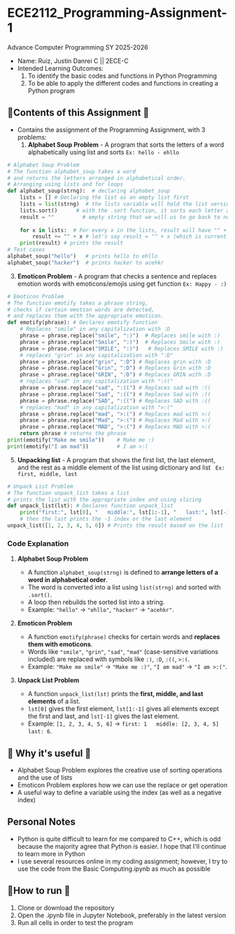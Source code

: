 # ECE2112_Programming-Assignment-1
Advance Computer Programming SY 2025-2026
- Name: Ruiz, Justin Danrei C || 2ECE-C
- Intended Learning Outcomes:
  1. To identify the basic codes and functions in Python Programming
  2. To be able to apply the different codes and functions in creating a Python program
## 📝Contents of this Assignment 📝
- Contains the assignment of the Programming Assignment, with 3 problems:
   1. **Alphabet Soup Problem** - A program that sorts the letters of a word alphabetically using list and sorts
      ``Ex: hello - ehllo``
``` python
# Alphabet Soup Problem
# The function alphabet_soup takes a word
# and returns the letters arranged in alphabetical order.
# Arranging using lists and for loops
def alphabet_soup(strng):  # declaring alphabet_soup
    lists = [] # Declaring the list as an empty list first
    lists = list(strng)  # the lists variable will hold the list version of as string
    lists.sort()      # with the .sort function, it sorts each letter alphabetically
    result = ""         # empty string that we will us to go back to normal
    
    for x in lists:  # For every x in the lists, result will have "" + the value of x in list
        result += "" + x # let's say result = "" + x (which is currently h)
    print(result) # prints the result
# Test cases
alphabet_soup("hello")   # prints hello to ehllo
alphabet_soup("hacker")  # prints hacker to acehkr
```
   3. **Emoticon Problem** - A program that checks a sentence and replaces emotion words with emoticons/emojis using get function
      ``Ex: Happy - :)``
``` python
# Emoticon Problem
# The function emotify takes a phrase string,
# checks if certain emotion words are detected,
# and replaces them with the appropriate emoticon.
def emotify(phrase): # Declares emotify function
    # Replaces "smile" in any capitalization with :D
    phrase = phrase.replace("smile", ":)")  # Replaces smile with :)
    phrase = phrase.replace("Smile", ":)")  # Replaces Smile with :)
    phrase = phrase.replace("SMILE", ":)")   # Replaces SMILE with :)
    # replaces "grin" in any capitalization with ":D"
    phrase = phrase.replace("grin", ":D") # Replaces grin with :D
    phrase = phrase.replace("Grin", ":D") # Replaces Grin with :D
    phrase = phrase.replace("GRIN", ":D") # Replaces GRIN with :D
    # replaces "sad" in any capitalization with ":(("
    phrase = phrase.replace("sad", ":((") # Replaces sad with :((
    phrase = phrase.replace("Sad", ":((") # Replaces Sad with :((
    phrase = phrase.replace("SAD", ":((") # Replaces SAD with :((
    # replaces "mad" in any capitalization with ">:("
    phrase = phrase.replace("mad", ">:(") # Replaces mad with >:(
    phrase = phrase.replace("Mad", ">:(") # Replaces Mad with >:(
    phrase = phrase.replace("MAD", ">:(") # Replaces MAD with >:(
    return phrase # returns the phrase
print(emotify("Make me smile"))    # Make me :)
print(emotify("I am mad"))         # I am >:(
```
   5. **Unpacking list** - A program that shows the first list, the last element, and the rest as a middle element of the list using dictionary and list
      `` Ex: first, middle, last``
``` python
# Unpack List Problem
# The function unpack_list takes a list
# prints the list with the appropriate index and using slicing 
def unpack_list(lst): # Declares function unpack_list
    print("first:", lst[0], "   middle:", lst[1:-1], "   last:", lst[-1]) # Since list's elements start at 0, it picks the 0 index, in the middle, the 1st index or the 2nd element up until the -1 which is the last
    # then the last prints the -1 index or the last element
unpack_list([1, 2, 3, 4, 5, 6]) # Prints the result based on the list
```
### Code Explanation

1. **Alphabet Soup Problem**
   - A function `alphabet_soup(strng)` is defined to **arrange letters of a word in alphabetical order**.  
   - The word is converted into a list using `list(strng)` and sorted with `.sort()`.  
   - A loop then rebuilds the sorted list into a string.  
   - Example: `"hello"` → `"ehllo"`, `"hacker"` → `"acehkr"`.  

2. **Emoticon Problem**
   - A function `emotify(phrase)` checks for certain words and **replaces them with emoticons**.  
   - Words like `"smile"`, `"grin"`, `"sad"`, `"mad"` (case-sensitive variations included) are replaced with symbols like `:)`, `:D`, `:((`, `>:(`.  
   - Example: `"Make me smile"` → `"Make me :)"`, `"I am mad"` → `"I am >:("`.  

3. **Unpack List Problem**
   - A function `unpack_list(lst)` prints the **first, middle, and last elements** of a list.  
   - `lst[0]` gives the first element, `lst[1:-1]` gives all elements except the first and last, and `lst[-1]` gives the last element.  
   - Example: `[1, 2, 3, 4, 5, 6]` → `first: 1   middle: [2, 3, 4, 5]   last: 6`.  

## 💭 Why it's useful 💭
- Alphabet Soup Problem explores the creative use of sorting operations and the use of lists
- Emoticon Problem explores how we can use the replace or get operation
- A useful way to define a variable using the index (as well as a negative index)
## Personal Notes
- Python is quite difficult to learn for me compared to C++, which is odd because the majority agree that Python is easier. I hope that I'll continue to learn more in Python
- I use several resources online in my coding assignment; however, I try to use the code from the Basic Computing.ipynb as much as possible
## 📁How to run 📁
1. Clone or download the repository
2. Open the .ipynb file in Jupyter Notebook, preferably in the latest version
3. Run all cells in order to test the program
